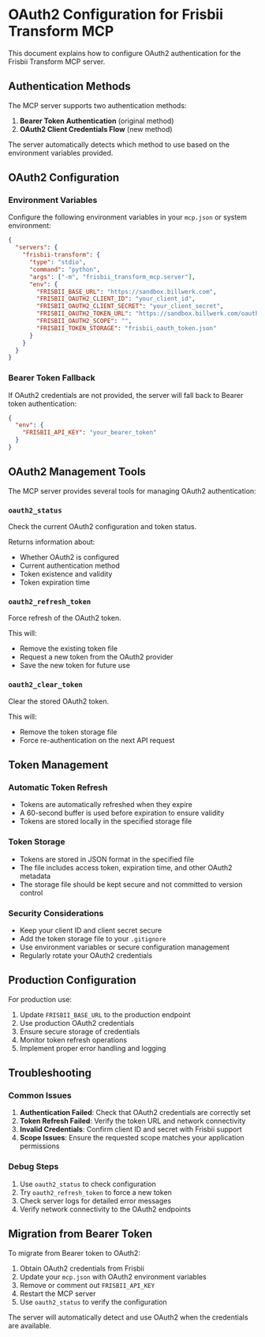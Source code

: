 # OAuth2 Configuration for Frisbii Transform MCP

This document explains how to configure OAuth2 authentication for the Frisbii Transform MCP server.

## Authentication Methods

The MCP server supports two authentication methods:

1. **Bearer Token Authentication** (original method)
2. **OAuth2 Client Credentials Flow** (new method)

The server automatically detects which method to use based on the environment variables provided.

## OAuth2 Configuration

### Environment Variables

Configure the following environment variables in your `mcp.json` or system environment:

```json
{
  "servers": {
    "frisbii-transform": {
      "type": "stdio",
      "command": "python",
      "args": ["-m", "frisbii_transform_mcp.server"],
      "env": {
        "FRISBII_BASE_URL": "https://sandbox.billwerk.com",
        "FRISBII_OAUTH2_CLIENT_ID": "your_client_id",
        "FRISBII_OAUTH2_CLIENT_SECRET": "your_client_secret",
        "FRISBII_OAUTH2_TOKEN_URL": "https://sandbox.billwerk.com/oauth/token",
        "FRISBII_OAUTH2_SCOPE": "",
        "FRISBII_TOKEN_STORAGE": "frisbii_oauth_token.json"
      }
    }
  }
}
```


### Bearer Token Fallback

If OAuth2 credentials are not provided, the server will fall back to Bearer token authentication:

```json
{
  "env": {
    "FRISBII_API_KEY": "your_bearer_token"
  }
}
```

## OAuth2 Management Tools

The MCP server provides several tools for managing OAuth2 authentication:

### `oauth2_status`
Check the current OAuth2 configuration and token status.

Returns information about:
- Whether OAuth2 is configured
- Current authentication method
- Token existence and validity
- Token expiration time

### `oauth2_refresh_token`
Force refresh of the OAuth2 token.

This will:
- Remove the existing token file
- Request a new token from the OAuth2 provider
- Save the new token for future use

### `oauth2_clear_token`
Clear the stored OAuth2 token.

This will:
- Remove the token storage file
- Force re-authentication on the next API request

## Token Management

### Automatic Token Refresh
- Tokens are automatically refreshed when they expire
- A 60-second buffer is used before expiration to ensure validity
- Tokens are stored locally in the specified storage file

### Token Storage
- Tokens are stored in JSON format in the specified file
- The file includes access token, expiration time, and other OAuth2 metadata
- The storage file should be kept secure and not committed to version control

### Security Considerations
- Keep your client ID and client secret secure
- Add the token storage file to your `.gitignore`
- Use environment variables or secure configuration management
- Regularly rotate your OAuth2 credentials

## Production Configuration

For production use:

1. Update `FRISBII_BASE_URL` to the production endpoint
2. Use production OAuth2 credentials
3. Ensure secure storage of credentials
4. Monitor token refresh operations
5. Implement proper error handling and logging

## Troubleshooting

### Common Issues

1. **Authentication Failed**: Check that OAuth2 credentials are correctly set
2. **Token Refresh Failed**: Verify the token URL and network connectivity
3. **Invalid Credentials**: Confirm client ID and secret with Frisbii support
4. **Scope Issues**: Ensure the requested scope matches your application permissions

### Debug Steps

1. Use `oauth2_status` to check configuration
2. Try `oauth2_refresh_token` to force a new token
3. Check server logs for detailed error messages
4. Verify network connectivity to the OAuth2 endpoints

## Migration from Bearer Token

To migrate from Bearer token to OAuth2:

1. Obtain OAuth2 credentials from Frisbii
2. Update your `mcp.json` with OAuth2 environment variables
3. Remove or comment out `FRISBII_API_KEY`
4. Restart the MCP server
5. Use `oauth2_status` to verify the configuration

The server will automatically detect and use OAuth2 when the credentials are available.
